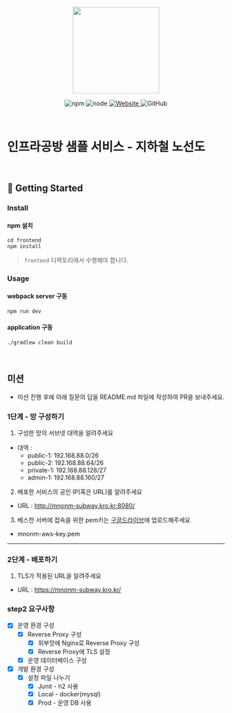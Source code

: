 <p align="center">
    <img width="200px;" src="https://raw.githubusercontent.com/woowacourse/atdd-subway-admin-frontend/master/images/main_logo.png"/>
</p>
<p align="center">
  <img alt="npm" src="https://img.shields.io/badge/npm-%3E%3D%205.5.0-blue">
  <img alt="node" src="https://img.shields.io/badge/node-%3E%3D%209.3.0-blue">
  <a href="https://edu.nextstep.camp/c/R89PYi5H" alt="nextstep atdd">
    <img alt="Website" src="https://img.shields.io/website?url=https%3A%2F%2Fedu.nextstep.camp%2Fc%2FR89PYi5H">
  </a>
  <img alt="GitHub" src="https://img.shields.io/github/license/next-step/atdd-subway-service">
</p>

<br>

# 인프라공방 샘플 서비스 - 지하철 노선도

<br>

## 🚀 Getting Started

### Install
#### npm 설치
```
cd frontend
npm install
```
> `frontend` 디렉토리에서 수행해야 합니다.

### Usage
#### webpack server 구동
```
npm run dev
```
#### application 구동
```
./gradlew clean build
```
<br>

## 미션

* 미션 진행 후에 아래 질문의 답을 README.md 파일에 작성하여 PR을 보내주세요.

### 1단계 - 망 구성하기
1. 구성한 망의 서브넷 대역을 알려주세요
- 대역 :
  - public-1: 192.168.88.0/26
  - public-2: 192.168.88.64/26
  - private-1: 192.168.88.128/27
  - admin-1: 192.168.88.160/27

2. 배포한 서비스의 공인 IP(혹은 URL)를 알려주세요
- URL : http://mnonm-subway.kro.kr:8080/

3. 베스천 서버에 접속을 위한 pem키는 [구글드라이브](https://drive.google.com/drive/folders/1dZiCUwNeH1LMglp8dyTqqsL1b2yBnzd1?usp=sharing)에 업로드해주세요
- mnonm-aws-key.pem

---

### 2단계 - 배포하기
1. TLS가 적용된 URL을 알려주세요

- URL : https://mnonm-subway.kro.kr/


### step2 요구사항
- [X] 운영 환경 구성
  - [X] Reverse Proxy 구성
    - [X] 외부망에 Nginx로 Reverse Proxy 구성
    - [X] Reverse Proxy에 TLS 설정
  - [X] 운영 데이터베이스 구성

- [X] 개발 환경 구성
  - [X] 설정 파일 나누기
    - [X] Junit - h2 사용
    - [X] Local - docker(mysql)
    - [X] Prod - 운영 DB 사용